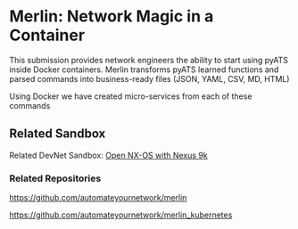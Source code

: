 Merlin: Network Magic in a Container
=====================================
This submission provides network engineers the ability to start using pyATS inside Docker containers. Merlin transforms pyATS learned functions and parsed commands into business-ready files (JSON, YAML, CSV, MD, HTML)

Using Docker we have created micro-services from each of these commands

## Related Sandbox
Related DevNet Sandbox:
[Open NX-OS with Nexus 9k](https://devnetsandbox.cisco.com/RM/Diagram/Index/0e22761d-f813-415d-a557-24fa0e17ab50?diagramType=Topology)

### Related Repositories
https://github.com/automateyournetwork/merlin

https://github.com/automateyournetwork/merlin_kubernetes
